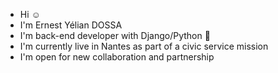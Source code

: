  * Hi ☺️
 * I'm Ernest Yélian DOSSA 
 * I'm back-end developer with Django/Python 🐍
 * I'm currently live in Nantes as part of a civic service mission
 * I'm open for new collaboration and partnership
